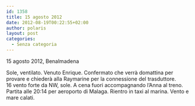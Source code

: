 ```yaml
---
id: 1358
title: 15 agosto 2012
date: 2012-08-19T00:22:55+02:00
author: polaris
layout: post
categories:
  - Senza categoria
---
```

15 agosto 2012, Benalmadena

Sole, ventilato. Venuto Enrique. Confermato che verrà domattina per provare e chiederà alla Raymarine per la connessione del trasduttore.  
16 vento forte da NW, sole. A cena fuori accompagnando l&#8217;Anna al treno. Partita alle 20:14 per aeroporto di Malaga. Rientro in taxi al marina. Vento e mare calati.